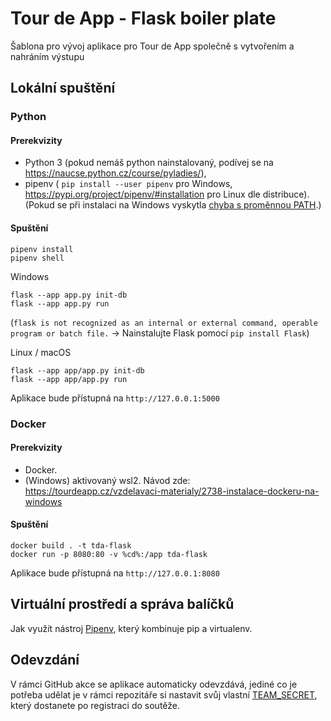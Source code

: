 # Tour de App - Flask boiler plate

Šablona pro vývoj aplikace pro Tour de App společně s vytvořením a nahráním výstupu

## Lokální spuštění

### Python

#### Prerekvizity
- Python 3 (pokud nemáš python nainstalovaný, podívej se na https://naucse.python.cz/course/pyladies/),
- pipenv ( `pip install --user pipenv` pro Windows, https://pypi.org/project/pipenv/#installation pro Linux dle distribuce).
(Pokud se při instalaci na Windows vyskytla [chyba s proměnnou PATH](PATH%20warning.md).)

#### Spuštění
```
pipenv install
pipenv shell
````

Windows
````
flask --app app.py init-db
flask --app app.py run
````
(`flask is not recognized as an internal or external command, operable program or batch file.` -> Nainstalujte Flask pomocí `pip install Flask`)

Linux / macOS
````
flask --app app/app.py init-db
flask --app app/app.py run
````
Aplikace bude přístupná na `http://127.0.0.1:5000`

### Docker
#### Prerekvizity
- Docker.
- (Windows) aktivovaný wsl2.
Návod zde: https://tourdeapp.cz/vzdelavaci-materialy/2738-instalace-dockeru-na-windows

#### Spuštění
```
docker build . -t tda-flask
docker run -p 8080:80 -v %cd%:/app tda-flask
```


Aplikace bude přístupná na `http://127.0.0.1:8080`

## Virtuální prostředí a správa balíčků

Jak využít nástroj [Pipenv](https://pypi.org/project/pipenv/), který kombinuje pip a virtualenv. 

## Odevzdání
V rámci GitHub akce se aplikace automaticky odevzdává, jediné co je potřeba udělat je v rámci repozitáře si nastavit svůj vlastní [TEAM\_SECRET](https://tourdeapp.cz/vzdelavaci-materialy/2736-sablony-lokalni-deployment-a-odevzdani#:~:text=3.-,Team%20Secret,-Jd%C4%9Bte%20do%20Settings), který dostanete po registraci do soutěže.
